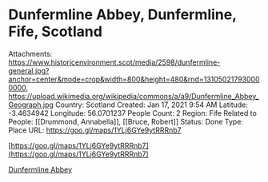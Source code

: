 # Dunfermline Abbey, Dunfermline, Fife, Scotland

Attachments: https://www.historicenvironment.scot/media/2598/dunfermline-general.jpg?anchor=center&mode=crop&width=800&height=480&rnd=131050217930000000, https://upload.wikimedia.org/wikipedia/commons/a/a9/Dunfermline_Abbey_Geograph.jpg
Country: Scotland
Created: Jan 17, 2021 9:54 AM
Latitude: -3.4634942
Longitude: 56.0701237
People Count: 2
Region: Fife
Related to People: [[Drummond, Annabella]], [[Bruce, Robert]]
Status: Done
Type: Place
URL: https://goo.gl/maps/1YLj6GYe9ytRRRnb7

[https://goo.gl/maps/1YLj6GYe9ytRRRnb7](https://goo.gl/maps/1YLj6GYe9ytRRRnb7)

[Dunfermline Abbey](https://en.wikipedia.org/wiki/Dunfermline_Abbey)